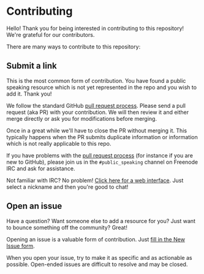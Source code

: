 # Contributing

Hello! Thank you for being interested in contributing to this repository! We're grateful for our contributors.

There are many ways to contribute to this repository:

## Submit a link

This is the most common form of contribution. You have found a public speaking resource which is not yet represented in the repo and you wish to add it. Thank you!

We follow the standard GitHub [pull request process](https://help.github.com/articles/creating-a-pull-request/). Please send a pull request (aka PR) with your contribution. We will then review it and either merge directly or ask you for modifications before merging.

Once in a great while we'll have to close the PR without merging it. This typically happens when the PR submits duplicate information or information which is not really applicable to this repo.

If you have problems with the [pull request process](https://help.github.com/articles/creating-a-pull-request/) (for instance if you are new to GitHub), please join us in the `#public_speaking` channel on Freenode IRC and ask for assistance.

Not familiar with IRC? No problem! [Click here for a web interface](https://webchat.freenode.net/?channels=%23public_speaking). Just select a nickname and then you're good to chat!

## Open an issue

Have a question? Want someone else to add a resource for you? Just want to bounce something off the community? Great!

Opening an issue is a valuable form of contribution. Just [fill in the New Issue form](https://github.com/vmbrasseur/Public_Speaking/issues/new).

When you open your issue, try to make it as specific and as actionable as possible. Open-ended issues are difficult to resolve and may be closed.
